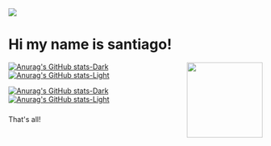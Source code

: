 <div align="left">
  <img src="https://visitor-badge.laobi.icu/badge?page_id=santy8ap.santy8ap&right_color=hotpink"  />
</div>

<h1 align="left">Hi my name is santiago! </h1>

<picture align="right" height="150">
  <source align="right" height="150" media="(prefers-color-scheme: dark)" srcset="https://i.pinimg.com/originals/50/55/45/505545dd2f219e82931d92a77c7ba303.gif">
  <source align="right" height="150" media="(prefers-color-scheme: light)" srcset="https://c.tenor.com/2wPCzBrKJP8AAAAC/tenor.gif">
  <img align="right" height="150" src="https://i.pinimg.com/originals/94/ea/c8/94eac835763ea2c2b63c069cedbed22f.gif">
</picture>

[![Anurag's GitHub stats-Dark](https://github-readme-stats.vercel.app/api/top-langs?username=santy8ap&locale=en&hide_title=true&layout=compact&card_width=320&hide_border=true&bg_color=00000000&theme=dark#gh-dark-mode-only)](https://github.com/anuraghazra/github-readme-stats#gh-dark-mode-only)
[![Anurag's GitHub stats-Light](https://github-readme-stats.vercel.app/api/top-langs?username=santy8ap&locale=en&hide_title=true&layout=compact&card_width=320&hide_border=true&bg_color=00000000&theme=default#gh-light-mode-only)](https://github.com/anuraghazra/github-readme-stats#gh-light-mode-only)

[![Anurag's GitHub stats-Dark](https://github-readme-stats.vercel.app/api?username=santy8ap&locale=en&hide_title=true&layout=compact&card_width=320&hide_border=true&bg_color=00000000&theme=dark#gh-dark-mode-only)](https://github.com/anuraghazra/github-readme-stats#gh-dark-mode-only)
[![Anurag's GitHub stats-Light](https://github-readme-stats.vercel.app/api?username=santy8ap&locale=en&hide_title=true&layout=compact&card_width=320&hide_border=true&bg_color=00000000&theme=default#gh-light-mode-only)](https://github.com/anuraghazra/github-readme-stats#gh-light-mode-only)

###

<p align="left">That's all!</p>

###
